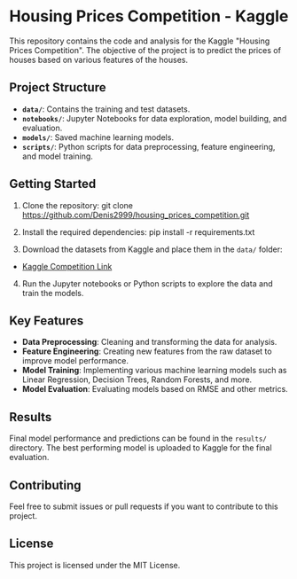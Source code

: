 # Housing Prices Competition - Kaggle

This repository contains the code and analysis for the Kaggle "Housing Prices Competition". The objective of the project is to predict the prices of houses based on various features of the houses.

## Project Structure

- **`data/`**: Contains the training and test datasets.
- **`notebooks/`**: Jupyter Notebooks for data exploration, model building, and evaluation.
- **`models/`**: Saved machine learning models.
- **`scripts/`**: Python scripts for data preprocessing, feature engineering, and model training.

## Getting Started

1. Clone the repository:
  git clone https://github.com/Denis2999/housing_prices_competition.git
2. Install the required dependencies:
  pip install -r requirements.txt

3. Download the datasets from Kaggle and place them in the `data/` folder:
- [Kaggle Competition Link](https://www.kaggle.com/c/house-prices-advanced-regression-techniques)

4. Run the Jupyter notebooks or Python scripts to explore the data and train the models.

## Key Features

- **Data Preprocessing**: Cleaning and transforming the data for analysis.
- **Feature Engineering**: Creating new features from the raw dataset to improve model performance.
- **Model Training**: Implementing various machine learning models such as Linear Regression, Decision Trees, Random Forests, and more.
- **Model Evaluation**: Evaluating models based on RMSE and other metrics.

## Results

Final model performance and predictions can be found in the `results/` directory. The best performing model is uploaded to Kaggle for the final evaluation.

## Contributing

Feel free to submit issues or pull requests if you want to contribute to this project.

## License

This project is licensed under the MIT License.
